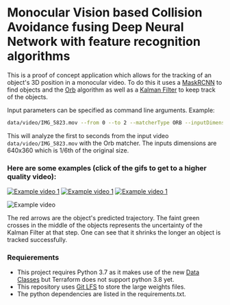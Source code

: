 # Monocular Vision based Collision Avoidance fusing Deep Neural Network with feature recognition algorithms

This is a proof of concept application which allows for the tracking of an object's 3D position in a monocular video. 
To do this it uses a [MaskRCNN](https://github.com/matterport/Mask_RCNN) to find objects and the [Orb](https://www.researchgate.net/publication/221111151_ORB_an_efficient_alternative_to_SIFT_or_SURF) algorithm as well as a [Kalman Filter](https://filterpy.readthedocs.io/en/latest/) to keep track of the objects.

Input parameters can be specified as command line arguments. 
Example: 
```bash
data/video/IMG_5823.mov --from 0 --to 2 --matcherType ORB --inputDimensions 640 360 --inputScale 0.1666
```
This will analyze the first to seconds from the input video `data/video/IMG_5823.mov` with the Orb matcher. 
The inputs dimensions are 640x360 which is 1/6th of the original size.


### Here are some examples (click of the gifs to get to a higher quality video): 
[![Example video 1](./../images/images/example_1.gif?raw=true)](https://youtu.be/LYG21iKl7QE)
[![Example video 1](./../images/images/example_2.gif?raw=true)](https://youtu.be/ayhgmKT8KWM)
[![Example video 1](./../images/images/example_3.gif?raw=true)](https://youtu.be/tHlel_Hwfm0)

![Example video](./../images/images/example.gif?raw=true)

The red arrows are the object's predicted trajectory.
The faint green crosses in the middle of the objects represents the uncertainty of the Kalman Filter at that step.
One can see that it shrinks the longer an object is tracked successfully.



### Requierements
- This project requires Python 3.7 as it makes use of the new [Data Classes](https://docs.python.org/3/library/dataclasses.html) but Terraform does not support python 3.8 yet.
- This repository uses [Git LFS](https://git-lfs.github.com) to store the large weights files.
- The python dependencies are listed in the requirements.txt.
